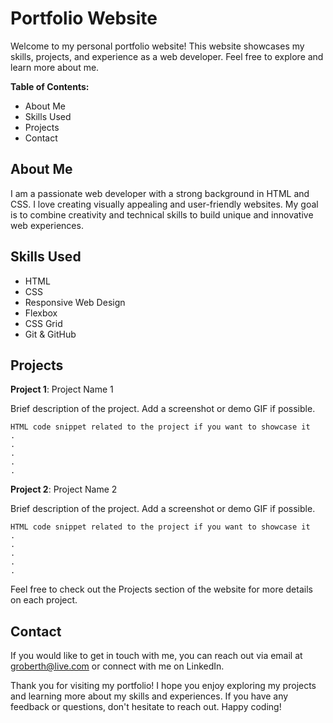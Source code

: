 # ****Portfolio Website****

Welcome to my personal portfolio website! This website showcases my skills, projects, and experience as a web developer. Feel free to explore and learn more about me.

**Table of Contents:**

   - About Me
   - Skills Used
   - Projects
   - Contact

## **About Me**

I am a passionate web developer with a strong background in HTML and CSS. I love creating visually appealing and user-friendly websites. My goal is to combine creativity and technical skills to build unique and innovative web experiences.

## **Skills Used**
   - HTML
   - CSS
   - Responsive Web Design
   - Flexbox
   - CSS Grid
   - Git & GitHub

## **Projects**

**Project 1**: Project Name 1

Brief description of the project. Add a screenshot or demo GIF if possible.

    HTML code snippet related to the project if you want to showcase it
    .
    .
    .
    .
    .

**Project 2**: Project Name 2

Brief description of the project. Add a screenshot or demo GIF if possible.

    HTML code snippet related to the project if you want to showcase it
    .
    .
    .
    .
    .

Feel free to check out the Projects section of the website for more details on each project.

## **Contact**

If you would like to get in touch with me, you can reach out via email at groberth@live.com or connect with me on LinkedIn.

Thank you for visiting my portfolio! I hope you enjoy exploring my projects and learning more about my skills and experiences. If you have any feedback or questions, don't hesitate to reach out. Happy coding!
